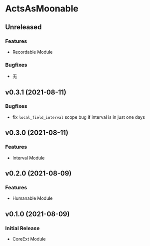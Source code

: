 # ActsAsMoonable


## Unreleased

### Features
* Recordable Module

### Bugfixes
* 无


## v0.3.1 (2021-08-11)

### Bugfixes
* fix `local_field_interval` scope bug if interval is in just one days


## v0.3.0 (2021-08-11)

### Features
* Interval Module


## v0.2.0 (2021-08-09)

### Features
* Humanable Module


## v0.1.0 (2021-08-09)

### Initial Release

* CoreExt Module
